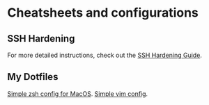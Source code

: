 # Cheatsheets and configurations
## SSH Hardening

For more detailed instructions, check out the [SSH Hardening Guide](https://github.com/s0metea/please-just-remember/blob/main/SSH%20Hardening.md).

## My Dotfiles
[Simple zsh config for MacOS](https://github.com/s0metea/please-just-remember/blob/main/.zshrc).
[Simple vim config](https://github.com/s0metea/please-just-remember/blob/main/.vimrc).
